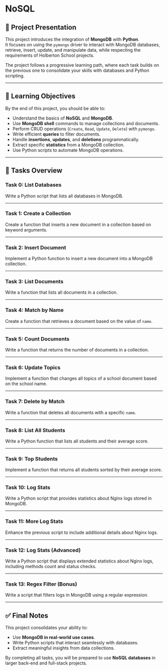 # NoSQL

## 📌 Project Presentation
This project introduces the integration of **MongoDB** with **Python**.  
It focuses on using the `pymongo` driver to interact with MongoDB databases, retrieve, insert, update, and manipulate data, while respecting the requirements of Holberton School projects.  

The project follows a progressive learning path, where each task builds on the previous one to consolidate your skills with databases and Python scripting.  

---

## 🎯 Learning Objectives
By the end of this project, you should be able to:

- Understand the basics of **NoSQL** and **MongoDB**.
- Use **MongoDB shell** commands to manage collections and documents.
- Perform CRUD operations (`Create`, `Read`, `Update`, `Delete`) with `pymongo`.
- Write efficient **queries** to filter documents.
- Handle **insertions**, **updates**, and **deletions** programmatically.
- Extract specific **statistics** from a MongoDB collection.
- Use Python scripts to automate MongoDB operations.

---

## 📂 Tasks Overview

### **Task 0: List Databases**
Write a Python script that lists all databases in MongoDB.

---

### **Task 1: Create a Collection**
Create a function that inserts a new document in a collection based on keyword arguments.

---

### **Task 2: Insert Document**
Implement a Python function to insert a new document into a MongoDB collection.

---

### **Task 3: List Documents**
Write a function that lists all documents in a collection.

---

### **Task 4: Match by Name**
Create a function that retrieves a document based on the value of `name`.

---

### **Task 5: Count Documents**
Write a function that returns the number of documents in a collection.

---

### **Task 6: Update Topics**
Implement a function that changes all topics of a school document based on the school name.

---

### **Task 7: Delete by Match**
Write a function that deletes all documents with a specific `name`.

---

### **Task 8: List All Students**
Write a Python function that lists all students and their average score.

---

### **Task 9: Top Students**
Implement a function that returns all students sorted by their average score.

---

### **Task 10: Log Stats**
Write a Python script that provides statistics about Nginx logs stored in MongoDB.

---

### **Task 11: More Log Stats**
Enhance the previous script to include additional details about Nginx logs.

---

### **Task 12: Log Stats (Advanced)**
Write a Python script that displays extended statistics about Nginx logs, including methods count and status checks.

---

### **Task 13: Regex Filter (Bonus)**
Write a script that filters logs in MongoDB using a regular expression.

---

## ✅ Final Notes
This project consolidates your ability to:
- Use **MongoDB in real-world use cases**.
- Write Python scripts that interact seamlessly with databases.
- Extract meaningful insights from data collections.

By completing all tasks, you will be prepared to use **NoSQL databases** in larger back-end and full-stack projects.
